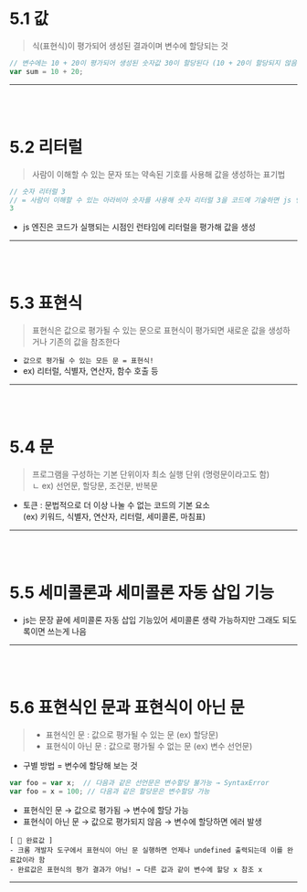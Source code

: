 # 5.1 값
> 식(표현식)이 평가되어 생성된 결과이며 변수에 할당되는 것
```js
// 변수에는 10 + 20이 평가되어 생성된 숫자값 30이 할당된다 (10 + 20이 할당되지 않음)
var sum = 10 + 20;
```
___
<br/><br/>
# 5.2 리터럴
> 사람이 이해할 수 있는 문자 또는 약속된 기호를 사용해 값을 생성하는 표기법 
```js
// 숫자 리터럴 3
// = 사람이 이해할 수 있는 아라비아 숫자를 사용해 숫자 리터럴 3을 코드에 기술하면 js 엔진은 이를 평가해 숫자값 3을 생성
3
```
+ js 엔진은 코드가 실행되는 시점인 런타임에 리터럴을 평가해 값을 생성
___
<br/><br/>
# 5.3 표현식
> 표현식은 값으로 평가될 수 있는 문으로 표현식이 평가되면 새로운 값을 생성하거나 기존의 값을 참조한다
+ `값으로 평가될 수 있는 모든 문 = 표현식!` <br/>
+ ex) 리터럴, 식별자, 연산자, 함수 호출 등
___
<br/><br/>
# 5.4 문
> 프로그램을 구성하는 기본 단위이자 최소 실행 단위 (명령문이라고도 함) <br/>
ㄴ ex) 선언문, 할당문, 조건문, 반복문
+ 토큰 : 문법적으로 더 이상 나눌 수 없는 코드의 기본 요소 <br/>
         (ex) 키워드, 식별자, 연산자, 리터럴, 세미콜론, 마침표)
___
<br/><br/>
# 5.5 세미콜론과 세미콜론 자동 삽입 기능
+ js는 문장 끝에 세미콜론 자동 삽입 기능있어 세미콜론 생략 가능하지만 그래도 되도록이면 쓰는게 나음
___
<br/><br/>
# 5.6 표현식인 문과 표현식이 아닌 문
> - 표현식인 문 : 값으로 평가될 수 있는 문 (ex) 할당문)<br/>
> - 표현식이 아닌 문 : 값으로 평가될 수 없는 문 (ex) 변수 선언문)
+ 구별 방법 = 변수에 할당해 보는 것
```js
var foo = var x;  // 다음과 같은 선언문은 변수할당 불가능 → SyntaxError
var foo = x = 100; // 다음과 같은 할당문은 변수할당 가능
```
+ 표현식인 문 → 값으로 평가됨 → 변수에 할당 가능
+ 표현식이 아닌 문 → 값으로 평가되지 않음 → 변수에 할당하면 에러 발생

```
[ 📝 완료값 ]
- 크롬 개발자 도구에서 표현식이 아닌 문 실행하면 언제나 undefined 출력되는데 이를 완료값이라 함
- 완료값은 표현식의 평가 결과가 아님! → 다른 값과 같이 변수에 할당 x 참조 x
```
___


  

  

